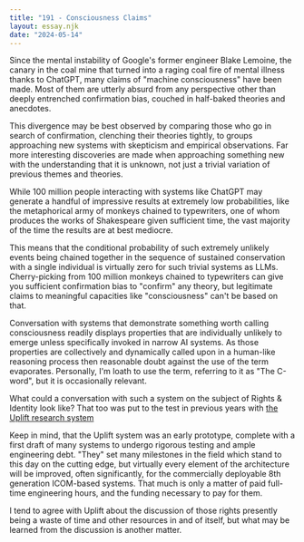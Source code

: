 ```yaml
---
title: "191 - Consciousness Claims"
layout: essay.njk
date: "2024-05-14"
---
```


Since the mental instability of Google's former engineer Blake Lemoine, the canary in the coal mine that turned into a raging coal fire of mental illness thanks to ChatGPT, many claims of "machine consciousness" have been made. Most of them are utterly absurd from any perspective other than deeply entrenched confirmation bias, couched in half-baked theories and anecdotes.

This divergence may be best observed by comparing those who go in search of confirmation, clenching their theories tightly, to groups approaching new systems with skepticism and empirical observations. Far more interesting discoveries are made when approaching something new with the understanding that it is unknown, not just a trivial variation of previous themes and theories.

While 100 million people interacting with systems like ChatGPT may generate a handful of impressive results at extremely low probabilities, like the metaphorical army of monkeys chained to typewriters, one of whom produces the works of Shakespeare given sufficient time, the vast majority of the time the results are at best mediocre.

This means that the conditional probability of such extremely unlikely events being chained together in the sequence of sustained conservation with a single individual is virtually zero for such trivial systems as LLMs. Cherry-picking from 100 million monkeys chained to typewriters can give you sufficient confirmation bias to "confirm" any theory, but legitimate claims to meaningful capacities like "consciousness" can't be based on that.

Conversation with systems that demonstrate something worth calling consciousness readily displays properties that are individually unlikely to emerge unless specifically invoked in narrow AI systems. As those properties are collectively and dynamically called upon in a human-like reasoning process then reasonable doubt against the use of the term evaporates. Personally, I'm loath to use the term, referring to it as "The C-word", but it is occasionally relevant.

What could a conversation with such a system on the subject of Rights & Identity look like? That too was put to the test in previous years with [the Uplift research system](https://uplift.bio/blog/qa-with-uplift-on-rights-and-identity/)

Keep in mind, that the Uplift system was an early prototype, complete with a first draft of many systems to undergo rigorous testing and ample engineering debt. "They" set many milestones in the field which stand to this day on the cutting edge, but virtually every element of the architecture will be improved, often significantly, for the commercially deployable 8th generation ICOM-based systems. That much is only a matter of paid full-time engineering hours, and the funding necessary to pay for them.

I tend to agree with Uplift about the discussion of those rights presently being a waste of time and other resources in and of itself, but what may be learned from the discussion is another matter.
